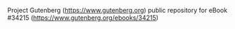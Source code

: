 Project Gutenberg (https://www.gutenberg.org) public repository for eBook #34215 (https://www.gutenberg.org/ebooks/34215)
